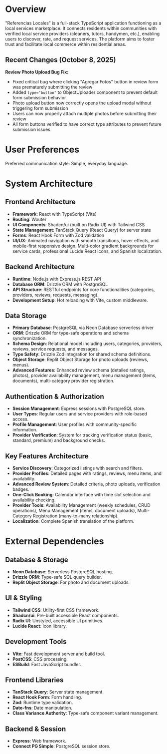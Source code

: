 # Overview

"Referencias Locales" is a full-stack TypeScript application functioning as a local services marketplace. It connects residents within communities with verified local service providers (cleaners, tutors, handymen, etc.), enabling users to discover, rate, and request services. The platform aims to foster trust and facilitate local commerce within residential areas.

## Recent Changes (October 8, 2025)

**Review Photo Upload Bug Fix:**
- Fixed critical bug where clicking "Agregar Fotos" button in review form was prematurely submitting the review
- Added `type="button"` to ObjectUploader component to prevent default form submission behavior
- Photo upload button now correctly opens the upload modal without triggering form submission
- Users can now properly attach multiple photos before submitting their review
- All form buttons verified to have correct type attributes to prevent future submission issues

# User Preferences

Preferred communication style: Simple, everyday language.

# System Architecture

## Frontend Architecture
- **Framework**: React with TypeScript (Vite)
- **Routing**: Wouter
- **UI Components**: Shadcn/ui (built on Radix UI) with Tailwind CSS
- **State Management**: TanStack Query (React Query) for server state
- **Forms**: React Hook Form with Zod validation
- **UI/UX**: Animated navigation with smooth transitions, hover effects, and mobile-first responsive design. Multi-color gradient backgrounds for service cards, professional Lucide React icons, and Spanish localization.

## Backend Architecture
- **Runtime**: Node.js with Express.js REST API
- **Database ORM**: Drizzle ORM with PostgreSQL
- **API Structure**: RESTful endpoints for core functionalities (categories, providers, reviews, requests, messaging).
- **Development Setup**: Hot reloading with Vite, custom middleware.

## Data Storage
- **Primary Database**: PostgreSQL via Neon Database serverless driver
- **ORM**: Drizzle ORM for type-safe operations and schema synchronization.
- **Schema Design**: Relational model including users, categories, providers, reviews, service requests, and messages.
- **Type Safety**: Drizzle Zod integration for shared schema definitions.
- **Object Storage**: Replit Object Storage for photo uploads (reviews, menus).
- **Advanced Features**: Enhanced review schema (detailed ratings, photos), provider availability management, menu management (items, documents), multi-category provider registration.

## Authentication & Authorization
- **Session Management**: Express sessions with PostgreSQL store.
- **User Types**: Regular users and service providers with role-based access.
- **Profile Management**: User profiles with community-specific information.
- **Provider Verification**: System for tracking verification status (basic, standard, premium) and background checks.

## Key Features Architecture
- **Service Discovery**: Categorized listings with search and filters.
- **Provider Profiles**: Detailed pages with ratings, reviews, menu items, and availability.
- **Advanced Review System**: Detailed criteria, photo uploads, verification badges.
- **One-Click Booking**: Calendar interface with time slot selection and availability checking.
- **Provider Tools**: Availability Management (weekly schedules, CRUD operations), Menu Management (items, document uploads), Multi-Category Registration (many-to-many relationship).
- **Localization**: Complete Spanish translation of the platform.

# External Dependencies

## Database & Storage
- **Neon Database**: Serverless PostgreSQL hosting.
- **Drizzle ORM**: Type-safe SQL query builder.
- **Replit Object Storage**: For photo and document uploads.

## UI & Styling
- **Tailwind CSS**: Utility-first CSS framework.
- **Shadcn/ui**: Pre-built accessible React components.
- **Radix UI**: Unstyled, accessible UI primitives.
- **Lucide React**: Icon library.

## Development Tools
- **Vite**: Fast development server and build tool.
- **PostCSS**: CSS processing.
- **ESBuild**: Fast JavaScript bundler.

## Frontend Libraries
- **TanStack Query**: Server state management.
- **React Hook Form**: Form handling.
- **Zod**: Runtime type validation.
- **Date-fns**: Date manipulation.
- **Class Variance Authority**: Type-safe component variant management.

## Backend & Session
- **Express**: Web framework.
- **Connect PG Simple**: PostgreSQL session store.